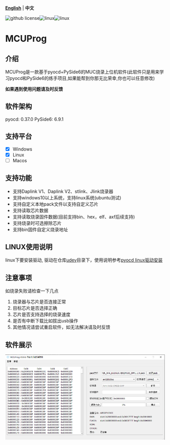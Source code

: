 [**English**](./README.md)  | **中文**

![github license](https://img.shields.io/github/license/Dozingfiretruck/MCUProg)![linux](https://github.com/Dozingfiretruck/MCUProg/actions/workflows/windows.yml/badge.svg?branch=master)![linux](https://github.com/Dozingfiretruck/MCUProg/actions/workflows/linux.yml/badge.svg?branch=master)

# MCUProg

## 介绍

MCUProg是一款基于pyocd+PySide6的MUC烧录上位机软件(此软件只是用来学习pyocd和PySide6的练手项目,如果能帮到你那无比荣幸,你也可以任意修改)

**如果遇到使用问题请及时反馈**

## 软件架构

pyocd: 0.37.0
PySide6: 6.9.1

## 支持平台

- [x] Windows
- [x] Linux
- [ ] Macos

## 支持功能

- 支持Daplink V1、Daplink V2、stlink、Jlink烧录器
- 支持windows10以上系统，支持linux系统(ubuntu测试)
- 支持自定义本地pack文件以支持自定义芯片
- 支持读取芯片数据
- 支持读取烧录固件数据(目前支持bin、hex，elf、axf后续支持)
- 支持烧录时可选擦除芯片
- 支持bin固件自定义烧录地址

## LINUX使用说明

linux下要安装驱动, 驱动在仓库[udev](./udev/)目录下，使用说明参考[pyocd linux驱动安装](./udev/README.md)

## 注意事项

如烧录失败请检查一下几点

1. 烧录器与芯片是否连接正常
2. 目标芯片是否选择正确
3. 芯片是否支持选择的烧录速度
4. 是否有中断下载比如拔出usb操作
5. 其他情况请尝试重启软件，如无法解决请及时反馈

## 软件展示

![MCUProg](./doc/MCUProg.png)


